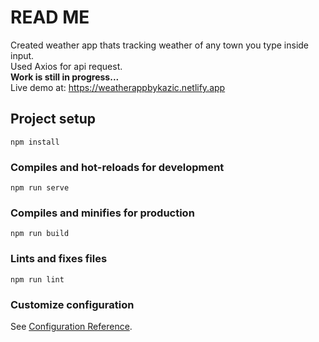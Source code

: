 # READ ME
Created weather app thats tracking weather of any town you type inside input.<br>
Used Axios for api request.<br>
<b>Work is still in progress...</b><br>
Live demo at: https://weatherappbykazic.netlify.app

## Project setup
```
npm install
```

### Compiles and hot-reloads for development
```
npm run serve
```

### Compiles and minifies for production
```
npm run build
```

### Lints and fixes files
```
npm run lint
```

### Customize configuration
See [Configuration Reference](https://cli.vuejs.org/config/).
